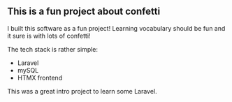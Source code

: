 ## This is a fun project about confetti

I built this software as a fun project! Learning vocabulary should be fun and it sure is with lots of confetti!

The tech stack is rather simple:
* Laravel
* mySQL
* HTMX frontend

This was a great intro project to learn some Laravel.
